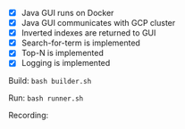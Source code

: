 - [x] Java GUI runs on Docker
- [x] Java GUI communicates with GCP cluster
- [x] Inverted indexes are returned to GUI
- [x] Search-for-term is implemented
- [x] Top-N is implemented
- [x] Logging is implemented

Build:
`bash builder.sh`

Run:
`bash runner.sh`

Recording: 
